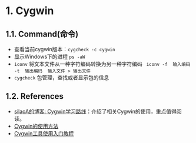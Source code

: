 <!--
 * @Author: JohnJeep
 * @Date: 2020-05-24 10:10:40
 * @LastEditTime: 2025-04-04 19:13:08
 * @LastEditors: JohnJeep
 * @Description: cygwin使用笔记
--> 

# 1. Cygwin

## 1.1. Command(命令)
- 查看当前cygwin版本：`cygcheck -c cygwin`
- 显示Windows下的进程 `ps -aW` 
- `iconv` 将文本文件从一种字符编码转换为另一种字符编码  ` iconv -f  输入编码  -t  输出编码  输入文件 > 输出文件`
- `cygcheck` 包管理，查找或者显示包的信息

## 1.2. References
- [silaoA的博客: Cygwin学习路线](https://silaoa.github.io/2019/2019-06-16-Cygwin%E7%B3%BB%E5%88%97%EF%BC%88%E4%B9%9D%EF%BC%89%EF%BC%9ACygwin%E5%AD%A6%E4%B9%A0%E8%B7%AF%E7%BA%BF.html)：介绍了相关Cygwin的使用，重点值得阅读。
- [Cygwin的使用方法](https://blog.csdn.net/springone/article/details/676667)
- [Cygwin工具使用入门教程](https://www.linuxidc.com/Linux/2019-02/156967.htm)